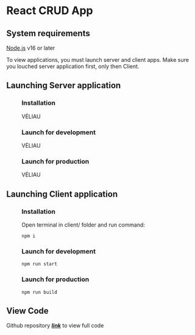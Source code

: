 # React CRUD App

## System requirements
[Node.js](https://nodejs.org/en/) v16 or later

To view applications, you must launch server and client apps.
Make sure you louched server application first, only then Client.

## Launching Server application
<div style="padding-left: 40px">

### Installation
VĖLIAU

### Launch for development
VĖLIAU

### Launch for production
VĖLIAU
</div>

## Launching Client application

<div style="padding-left: 40px">

### Installation
Open terminal in client/ folder and run command:
```
npm i
```

### Launch for development
```
npm run start
```

### Launch for production
```
npm run build
```
</div>

## View Code
Github repository ***[link](https://github.dev/margaritabjerrum/react-crud)*** to view full code
